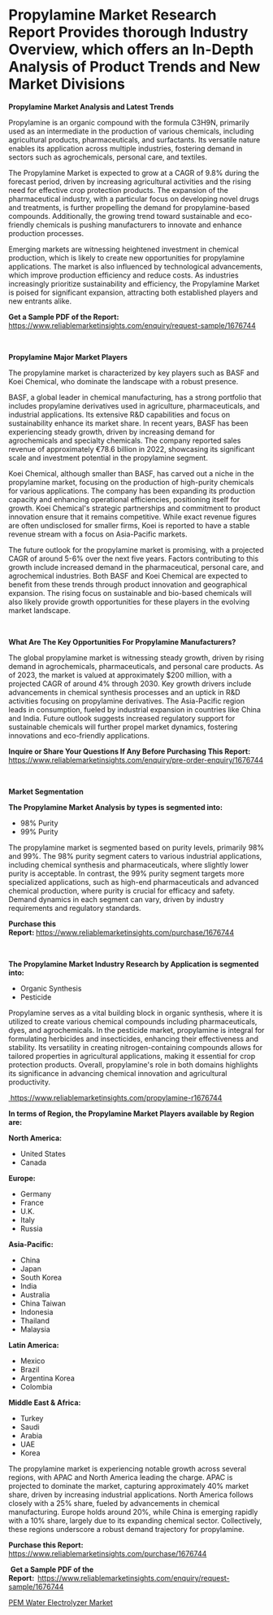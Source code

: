 <p><h1>Propylamine Market Research Report Provides thorough Industry Overview, which offers an In-Depth Analysis of Product Trends and New Market Divisions</h1></p><p><strong>Propylamine Market Analysis and Latest Trends</strong></p>
<p><p>Propylamine is an organic compound with the formula C3H9N, primarily used as an intermediate in the production of various chemicals, including agricultural products, pharmaceuticals, and surfactants. Its versatile nature enables its application across multiple industries, fostering demand in sectors such as agrochemicals, personal care, and textiles.</p><p>The Propylamine Market is expected to grow at a CAGR of 9.8% during the forecast period, driven by increasing agricultural activities and the rising need for effective crop protection products. The expansion of the pharmaceutical industry, with a particular focus on developing novel drugs and treatments, is further propelling the demand for propylamine-based compounds. Additionally, the growing trend toward sustainable and eco-friendly chemicals is pushing manufacturers to innovate and enhance production processes.</p><p>Emerging markets are witnessing heightened investment in chemical production, which is likely to create new opportunities for propylamine applications. The market is also influenced by technological advancements, which improve production efficiency and reduce costs. As industries increasingly prioritize sustainability and efficiency, the Propylamine Market is poised for significant expansion, attracting both established players and new entrants alike.</p></p>
<p><strong>Get a Sample PDF of the Report:&nbsp;</strong> <a href="https://www.reliablemarketinsights.com/enquiry/request-sample/1676744?utm_campaign=3047&utm_medium=2&utm_source=Github&utm_content=ia&utm_term=01042025&utm_id=propylamine">https://www.reliablemarketinsights.com/enquiry/request-sample/1676744</a></p>
<p>&nbsp;</p>
<p><strong>Propylamine Major Market Players</strong></p>
<p><p>The propylamine market is characterized by key players such as BASF and Koei Chemical, who dominate the landscape with a robust presence. </p><p>BASF, a global leader in chemical manufacturing, has a strong portfolio that includes propylamine derivatives used in agriculture, pharmaceuticals, and industrial applications. Its extensive R&D capabilities and focus on sustainability enhance its market share. In recent years, BASF has been experiencing steady growth, driven by increasing demand for agrochemicals and specialty chemicals. The company reported sales revenue of approximately €78.6 billion in 2022, showcasing its significant scale and investment potential in the propylamine segment.</p><p>Koei Chemical, although smaller than BASF, has carved out a niche in the propylamine market, focusing on the production of high-purity chemicals for various applications. The company has been expanding its production capacity and enhancing operational efficiencies, positioning itself for growth. Koei Chemical's strategic partnerships and commitment to product innovation ensure that it remains competitive. While exact revenue figures are often undisclosed for smaller firms, Koei is reported to have a stable revenue stream with a focus on Asia-Pacific markets.</p><p>The future outlook for the propylamine market is promising, with a projected CAGR of around 5-6% over the next five years. Factors contributing to this growth include increased demand in the pharmaceutical, personal care, and agrochemical industries. Both BASF and Koei Chemical are expected to benefit from these trends through product innovation and geographical expansion. The rising focus on sustainable and bio-based chemicals will also likely provide growth opportunities for these players in the evolving market landscape.</p></p>
<p>&nbsp;</p>
<p><strong>What Are The Key Opportunities For Propylamine Manufacturers?</strong></p>
<p><p>The global propylamine market is witnessing steady growth, driven by rising demand in agrochemicals, pharmaceuticals, and personal care products. As of 2023, the market is valued at approximately $200 million, with a projected CAGR of around 4% through 2030. Key growth drivers include advancements in chemical synthesis processes and an uptick in R&D activities focusing on propylamine derivatives. The Asia-Pacific region leads in consumption, fueled by industrial expansion in countries like China and India. Future outlook suggests increased regulatory support for sustainable chemicals will further propel market dynamics, fostering innovations and eco-friendly applications.</p></p>
<p><strong>Inquire or Share Your Questions If Any Before Purchasing This Report:</strong> <a href="https://www.reliablemarketinsights.com/enquiry/pre-order-enquiry/1676744?utm_campaign=3047&utm_medium=2&utm_source=Github&utm_content=ia&utm_term=01042025&utm_id=propylamine">https://www.reliablemarketinsights.com/enquiry/pre-order-enquiry/1676744</a></p>
<p>&nbsp;</p>
<p><strong>Market Segmentation</strong></p>
<p><strong>The Propylamine Market Analysis by types is segmented into:</strong></p>
<p><ul><li>98% Purity</li><li>99% Purity</li></ul></p>
<p><p>The propylamine market is segmented based on purity levels, primarily 98% and 99%. The 98% purity segment caters to various industrial applications, including chemical synthesis and pharmaceuticals, where slightly lower purity is acceptable. In contrast, the 99% purity segment targets more specialized applications, such as high-end pharmaceuticals and advanced chemical production, where purity is crucial for efficacy and safety. Demand dynamics in each segment can vary, driven by industry requirements and regulatory standards.</p></p>
<p><strong>Purchase this Report:&nbsp;</strong><a href="https://www.reliablemarketinsights.com/purchase/1676744?utm_campaign=3047&utm_medium=2&utm_source=Github&utm_content=ia&utm_term=01042025&utm_id=propylamine">https://www.reliablemarketinsights.com/purchase/1676744</a></p>
<p>&nbsp;</p>
<p><strong>The Propylamine Market Industry Research by Application is segmented into:</strong></p>
<p><ul><li>Organic Synthesis</li><li>Pesticide</li></ul></p>
<p><p>Propylamine serves as a vital building block in organic synthesis, where it is utilized to create various chemical compounds including pharmaceuticals, dyes, and agrochemicals. In the pesticide market, propylamine is integral for formulating herbicides and insecticides, enhancing their effectiveness and stability. Its versatility in creating nitrogen-containing compounds allows for tailored properties in agricultural applications, making it essential for crop protection products. Overall, propylamine's role in both domains highlights its significance in advancing chemical innovation and agricultural productivity.</p></p>
<p><a href="https://www.reliablemarketinsights.com/propylamine-r1676744?utm_campaign=3047&utm_medium=2&utm_source=Github&utm_content=ia&utm_term=01042025&utm_id=propylamine">&nbsp;https://www.reliablemarketinsights.com/propylamine-r1676744</a></p>
<p><strong>In terms of Region, the Propylamine Market Players available by Region are:</strong></p>
<p>
    <p> <strong> North America: </strong>
        <ul>
            <li>United States</li>
            <li>Canada</li>
        </ul>
        </p> 
    <p> <strong> Europe: </strong>
        <ul>
            <li>Germany</li>
            <li>France</li>
            <li>U.K.</li>
            <li>Italy</li>
            <li>Russia</li>
        </ul>
        </p> 
    <p> <strong> Asia-Pacific: </strong>
        <ul>
            <li>China</li>
            <li>Japan</li>
            <li>South Korea</li>
            <li>India</li>
            <li>Australia</li>
            <li>China Taiwan</li>
            <li>Indonesia</li>
            <li>Thailand</li>
            <li>Malaysia</li>
        </ul>
        </p> 
    <p> <strong> Latin America: </strong>
        <ul>
            <li>Mexico</li>
            <li>Brazil</li>
            <li>Argentina Korea</li>
            <li>Colombia</li>
        </ul>
        </p> 
    <p> <strong> Middle East & Africa: </strong>
        <ul>
            <li>Turkey</li>
            <li>Saudi</li>
            <li>Arabia</li>
            <li>UAE</li>
            <li>Korea</li>
        </ul>
    </p>
    </p>
<p><p>The propylamine market is experiencing notable growth across several regions, with APAC and North America leading the charge. APAC is projected to dominate the market, capturing approximately 40% market share, driven by increasing industrial applications. North America follows closely with a 25% share, fueled by advancements in chemical manufacturing. Europe holds around 20%, while China is emerging rapidly with a 10% share, largely due to its expanding chemical sector. Collectively, these regions underscore a robust demand trajectory for propylamine.</p></p>
<p><strong>Purchase this Report: </strong><a href="https://www.reliablemarketinsights.com/purchase/1676744?utm_campaign=3047&utm_medium=2&utm_source=Github&utm_content=ia&utm_term=01042025&utm_id=propylamine">https://www.reliablemarketinsights.com/purchase/1676744</a></p>
<p>&nbsp;<strong>Get a Sample PDF of the Report:&nbsp;&nbsp;</strong><a href="https://www.reliablemarketinsights.com/enquiry/request-sample/1676744?utm_campaign=3047&utm_medium=2&utm_source=Github&utm_content=ia&utm_term=01042025&utm_id=propylamine">https://www.reliablemarketinsights.com/enquiry/request-sample/1676744</a></p>
<p><strong></strong></p>
<p><p><a href="https://github.com/amoakuolaopa/Market-Research-Report-List-1/blob/main/pem-water-electrolyzer-market.md?utm_campaign=3047&utm_medium=2&utm_source=Github&utm_content=ia&utm_term=01042025&utm_id=propylamine">PEM Water Electrolyzer Market</a></p></p>